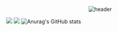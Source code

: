 <div align="center">
  
  ![header](https://capsule-render.vercel.app/api?type=cylinder&color=87CEEB&height=150&section=header&text=주상후&fontColor=000000&fontSize=60&animation=fadeIn&fontAlignY=55)
  
</div>

<a href="https://github.com/learnttuce0321" target="_blank"><img src="https://img.shields.io/badge/React-61DAFB?style=flat-squart&logo=react&logoColor=white"/></a>
<a href="https://github.com/learnttuce0321" target="_blank"><img src="https://img.shields.io/badge/Redux-764ABC?style=flat-squart&logo=redux&logoColor=white"/></a>
![Anurag's GitHub stats](https://github-readme-stats.vercel.app/api?username=learnttuce0321&show_icons=true&theme=radical)


